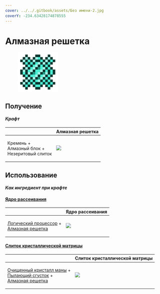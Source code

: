 ```yaml
---
cover: ../../.gitbook/assets/Без имени-2.jpg
coverY: -234.63428174878555
---
```


# Алмазная решетка

<figure><img src="../../.gitbook/assets/diamond_lattice_128.png" alt=""><figcaption></figcaption></figure>

## Получение

#### _Крафт_

|                                                           | Алмазная решетка                                |
| --------------------------------------------------------- | ----------------------------------------------- |
| <p>Кремень +<br>Алмазный блок +<br>Незеритовый слиток</p> | ![](../../.gitbook/assets/diamond\_lattice.png) |

## Использование

#### _Как ингредиент при крафте_

#### [Ядро рассеивания](diffusion\_core.md)

|                                                                                                                     | Ядро рассеивания                               |
| ------------------------------------------------------------------------------------------------------------------- | ---------------------------------------------- |
| <p><a href="logic_processor.md">Логический процессор</a> +<br><a href="diamond_lattice.md">Алмазная решетка</a></p> | ![](../../.gitbook/assets/diffusion\_core.png) |

#### [Слиток кристаллической матрицы](crystal\_matrix\_ingot.md)

|                                                                                                                                                                                  | Слиток кристаллической матрицы                        |
| -------------------------------------------------------------------------------------------------------------------------------------------------------------------------------- | ----------------------------------------------------- |
| <p><a href="refained_mana_crystal2.md">Очищенный кристалл маны</a> +<br><a href="flame_green.md">Пылающий сгусток</a> +<br><a href="diamond_lattice.md">Алмазная решетка</a></p> | ![](../../.gitbook/assets/crystal\_matrix\_ingot.png) |

